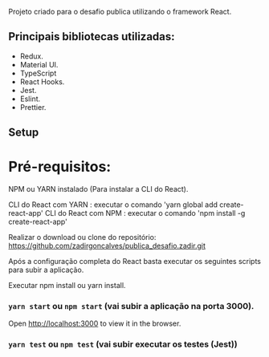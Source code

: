 Projeto criado para o desafio publica utilizando o framework React.


## Principais bibliotecas utilizadas:
- Redux.
- Material UI.
- TypeScript
- React Hooks.
- Jest.
- Eslint.
- Prettier.


## Setup
 # Pré-requisitos: 
 
   NPM ou YARN instalado (Para instalar a CLI do React).
   
   CLI do React com YARN : executar o comando  'yarn global add create-react-app'
   CLI do React com NPM  : executar o comando  'npm install -g create-react-app'

   Realizar o download ou clone do repositório: https://github.com/zadirgoncalves/publica_desafio.zadir.git

Após a configuração completa do React basta executar os seguintes scripts para subir a aplicação.

Executar npm install ou yarn install.

### `yarn start` ou `npm start` (vai subir a aplicação na porta 3000).
Open [http://localhost:3000](http://localhost:3000) to view it in the browser.


### `yarn test` ou `npm test` (vai subir executar os testes (Jest))

